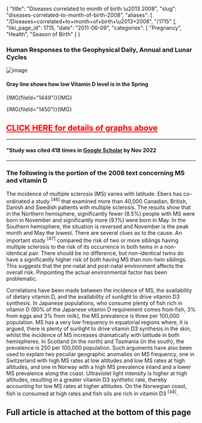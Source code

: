 {
  "title": "Diseases correlated to month of birth \u2013 2008",
  "slug": "diseases-correlated-to-month-of-birth-2008",
  "aliases": [
    "/Diseases+correlated+to+month+of+birth+\u2013+2008",
    "/1715"
  ],
  "tiki_page_id": 1715,
  "date": "2011-06-09",
  "categories": [
    "Pregnancy",
    "Health",
    "Season of Birth"
  ]
}


### Human Responses to  the  Geophysical  Daily, Annual and Lunar Cycles

<img src="/attachments/d3.mock.jpg" alt="image"> 

#### Gray line shows how low Vitamin D level is in the Spring

{IMG(fileId="1449")}{IMG}

{IMG(fileId="1450")}{IMG}

## <a href="/posts/click-here-for-details-of-graphs-above" style="color: red; text-decoration: underline;" title="This link has an unknown page_id: 868">CLICK HERE for details of graphs above</a>

---

#### "Study was cited 418 times in [Google Scholar](https://scholar.google.com/scholar?cites=17259065163665631985&as_sdt=5,48&sciodt=0,48&hl=en) by Nov 2022

---

### The following is the portion of the 2008 text concerning MS and vitamin D

The  incidence of multiple sclerosis (MS) varies with  latitude. Ebers has co-ordinated a study <sup>[46]</sup>  that examined more than 40,000 Canadian, British, Danish and Swedish patients with  multiple sclerosis.  The  results  show that in the  Northern hemisphere,  significantly fewer (8.5%)  people with   MS  were born in  November and  significantly more (9.1%)   were  born  in  May.   In  the   Southern hemisphere, the  situation is  reversed and November is  the  peak month  and May  the  lowest. There are  several clues as to  the cause. An important study <sup>[47]</sup>  compared the  risk  of  two or  more siblings having multiple sclerosis to  the  risk  of its occurrence  in  both  twins in  a  non-identical pair.   There should  be  no    difference,  but    non-identical twins  do have   a   significantly  higher  risk    of   both   having   MS than  non-twin siblings. This   suggests  that the   pre-natal and post-natal environment affects the   overall risk. Pinpointing  the    actual  environmental factor  has  been problematic.

Correlations have been made between the  incidence  of MS, the  availability of dietary vitamin D, and the  availability of   sunlight  to   drive   vitamin  D3  synthesis.  In  Japanese populations, who  consume plenty of fish  rich  in vitamin  D (90%  of  the  Japanese  vitamin D requirement comes from fish,  3%  from  eggs and 3%  from  milk), the  MS prevalence is three per 100,000 population. MS has a very low frequency in equatorial regions where, it is argued, there is plenty of sunlight to drive  vitamin D3 synthesis in the  skin,  whilst  the incidence  of  MS  increases  dramatically with   latitude  in both hemispheres. In Scotland (in the  north) and Tasmania (in the  south), the  prevalence is 250 per  100,000 population. Such  arguments  have  also  been  used  to   explain  two peculiar geographic  anomalies on  MS  frequency,  one  in Switzerland with  high  MS rates at low altitudes and low MS rates at high  altitudes, and one in Norway with  a high  MS prevalence inland and a lower   MS  prevalence along the coast. Ultraviolet light intensity is higher at high altitudes, resulting in a greater vitamin D3  synthetic rate, thereby accounting for low MS rates at higher altitudes. On the  Norwegian  coast, fish  is consumed at high  rates and fish  oils  are rich in vitamin D3 <sup>[48]</sup>.

## Full article is attached at the bottom of this page
